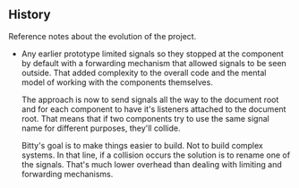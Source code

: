 ## History

Reference notes about the evolution of
the project. 

- Any earlier prototype limited signals 
so they stopped at the component by default
with a forwarding mechanism that
allowed signals to be seen outside. 
That added complexity to the overall
code and the mental model of working
with the components themselves. 

  The approach is now to send signals
all the way to the document root
and for each component to have
it's listeners attached to the 
document root. That means that
if two components try to use 
the same signal name for different
purposes, they'll collide.

  Bitty's goal is to make things easier
to build. Not to build complex systems.
In that line, if a collision occurs
the solution is to rename one of the
signals. That's much lower overhead
than dealing with limiting and forwarding
mechanisms. 
